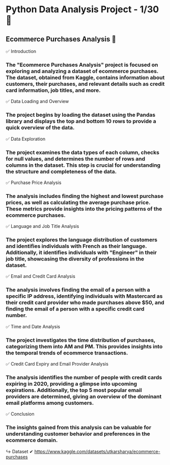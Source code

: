 # Python Data Analysis Project - 1/30 🐍 


## Ecommerce Purchases Analysis 🎯 

✅ Introduction

### The "Ecommerce Purchases Analysis" project is focused on exploring and analyzing a dataset of ecommerce purchases. The dataset, obtained from Kaggle, contains information about customers, their purchases, and relevant details such as credit card information, job titles, and more.

✅ Data Loading and Overview

### The project begins by loading the dataset using the Pandas library and displays the top and bottom 10 rows to provide a quick overview of the data.

✅ Data Exploration

### The project examines the data types of each column, checks for null values, and determines the number of rows and columns in the dataset. This step is crucial for understanding the structure and completeness of the data.

✅ Purchase Price Analysis

### The analysis includes finding the highest and lowest purchase prices, as well as calculating the average purchase price. These metrics provide insights into the pricing patterns of the ecommerce purchases.

✅ Language and Job Title Analysis

### The project explores the language distribution of customers and identifies individuals with French as their language. Additionally, it identifies individuals with "Engineer" in their job title, showcasing the diversity of professions in the dataset.

✅ Email and Credit Card Analysis

### The analysis involves finding the email of a person with a specific IP address, identifying individuals with Mastercard as their credit card provider who made purchases above $50, and finding the email of a person with a specific credit card number.

✅ Time and Date Analysis

### The project investigates the time distribution of purchases, categorizing them into AM and PM. This provides insights into the temporal trends of ecommerce transactions.

✅ Credit Card Expiry and Email Provider Analysis

### The analysis identifies the number of people with credit cards expiring in 2020, providing a glimpse into upcoming expirations. Additionally, the top 5 most popular email providers are determined, giving an overview of the dominant email platforms among customers.

✅ Conclusion

### The insights gained from this analysis can be valuable for understanding customer behavior and preferences in the ecommerce domain.

↪ Dataset
✔ https://www.kaggle.com/datasets/utkarsharya/ecommerce-purchases

